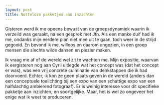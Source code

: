 ```yaml
---
layout: post
title: Nutteloze pakketjes aan inzichten
---
```


Gisteren werd ik me opeens bewust van de groepsdynamiek waarin ik verzeild was geraakt, na een gesprek met Jth. Als een manke duif had ik me, ondanks mijn eerdere plan niet mee uit te gaan, toch weer in de strijd gegooid. En bevond ik me, willoos en daarom ongezien, in een groep mensen die slechts wilde dansen en plezier maken.

Ik vraag me af of de wereld wel zit te wachten me. Mijn expositie, waarvan ik eergisteren nog aan Cyril uitlegde wat het concept was (dat het concept er was), was een vrij concrete culminatie van denkstappen die ik had doorvoerd. Echter, ik kon ze geen plaats geven in de wereld (anders dan een conceptuele toelichting bij een expo van een schattige expo van een halfslachtig ambierend fotograaf). Er is weinig interesse voor dit specifieke pakketje aan inzichten, en soortgelijke. Maar, het is wel zo ongeveer het enige wat ik weet te produceren.
